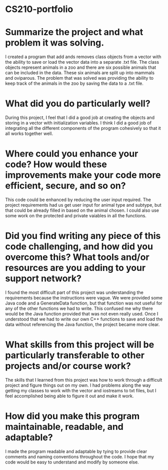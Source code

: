 # CS210-portfolio

# Summarize the project and what problem it was solving.
I created a program that add ands removes class objects from a vector with the ability to save or load the vector data into a separate .txt file. The class objects represent animals in a zoo and there are six possible animals that can be included in the data. These six animals are split up into mammals and oviparous. The problem that was solved was providing the ability to keep track of the animals in the zoo by saving the data to a .txt file. 

# What did you do particularly well?
During this project, I feel that I did a good job at creating the objects and storing in a vector with initialization variables. I think I did a good job of integrating all the different components of the program cohesively so that it all works together well. 

# Where could you enhance your code? How would these improvements make your code more efficient, secure, and so on?
This code could be enhanced by reducing the user input required. The project requirements had us get user input for animal type and subtype, but that could be already filled in based on the animal chosen. I could also use some work on the protected and private vaiables in all the functions. 


# Did you find writing any piece of this code challenging, and how did you overcome this? What tools and/or resources are you adding to your support network?
I found the most difficult part of this project was understanding the requirements because the instructions were vague. We were provided some Java code and a GenerateData function, but that function was not useful for any of the other functions we had to write. This confused me why there would be the Java function provided that was not even really used. Once I understood that we had to write our own C++ functions to save and load the data without referencing the Java function, the project became more clear. 


# What skills from this project will be particularly transferable to other projects and/or course work?
The skills that I learned from this project was how to work through a difficult project and figure things out on my own. I had problems along the way getting my classes to work with the vector and iostreams to txt files, but I feel accomplished being able to figure it out and make it work.

# How did you make this program maintainable, readable, and adaptable?
I made the program readable and adaptable by tying to provide clear comments and naming conventions throughout the code. I hope that my code would be easy to understand and modify by someone else.
